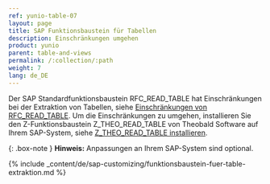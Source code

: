 ```yaml
---
ref: yunio-table-07
layout: page
title: SAP Funktionsbaustein für Tabellen
description: Einschränkungen umgehen
product: yunio
parent: table-and-views
permalink: /:collection/:path
weight: 7
lang: de_DE
---
```


Der SAP Standardfunktionsbaustein RFC_READ_TABLE hat Einschränkungen bei der Extraktion von Tabellen, siehe [Einschränkungen von RFC_READ_TABLE](#einschränkungen-von-rfc_read_table).
Um die Einschränkungen zu umgehen, installieren Sie den Z-Funktionsbaustein Z_THEO_READ_TABLE von Theobald Software auf Ihrem SAP-System, siehe [Z_THEO_READ_TABLE installieren](#z_theo_read_table-installieren).<br>

{: .box-note }
**Hinweis:** Anpassungen an Ihrem SAP-System sind optional.

{% include _content/de/sap-customizing/funktionsbaustein-fuer-table-extraktion.md  %}

